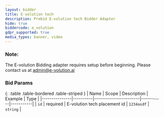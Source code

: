 ```yaml
---
layout: bidder
title: E-volution tech
description: Prebid E-volution tech Bidder Adapter
hide: true
biddercode: e_volution
gdpr_supported: true
media_types: banner, video
---
```


### Note:

The E-volution Bidding adapter requires setup before beginning. Please contact us at admin@e-volution.ai

### Bid Params

{: .table .table-bordered .table-striped }
| Name          | Scope    | Description           | Example   | Type      |
|---------------|----------|-----------------------|-----------|-----------|
| `id`      | required | E-volution tech placement id         | `1234asdf`    | `string` |

